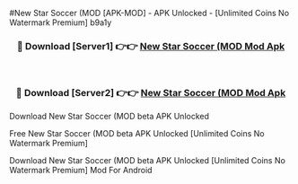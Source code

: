 #New Star Soccer (MOD [APK-MOD] - APK Unlocked - [Unlimited Coins No Watermark Premium] b9a1y



<div align="center">

<h3>🔴 Download [Server1] 👉👉 <a href="https://momento.my/?title=New_Star_Soccer_(MOD">New Star Soccer (MOD Mod Apk</a></h3><br>

<h3>🔴 Download [Server2] 👉👉 <a href="https://momento.my/?title=New_Star_Soccer_(MOD">New Star Soccer (MOD Mod Apk</a></h3>
</div>



Download New Star Soccer (MOD beta APK Unlocked

Free New Star Soccer (MOD beta APK Unlocked [Unlimited Coins No Watermark Premium]

Download New Star Soccer (MOD beta APK Unlocked [Unlimited Coins No Watermark Premium] Mod For Android
